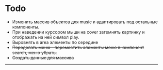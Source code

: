 # Todo


- Изменить массив объектов для music и адаптировать под остальные компоненты.
- При наведении курсором мыши на cover затемнять картинку и отображать на ней символ play.
- Выровнять в area элементы по середине
- ~~Переделать меню - переместить элементы меню в компонент search, меню убрать.~~
- ~~Создать данные для массива~~
---